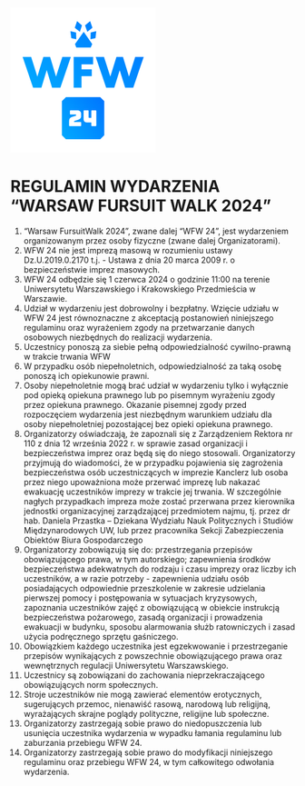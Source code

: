 <img src="./src/wfw_logo_blue.png" width="256">

# REGULAMIN WYDARZENIA “WARSAW FURSUIT WALK 2024”

1. “Warsaw FursuitWalk 2024”, zwane dalej “WFW 24”, jest wydarzeniem organizowanym przez
   osoby fizyczne (zwane dalej Organizatorami).
2. WFW 24 nie jest imprezą masową w rozumieniu ustawy Dz.U.2019.0.2170 t.j. - Ustawa z dnia
   20 marca 2009 r. o bezpieczeństwie imprez masowych.
3. WFW 24 odbędzie się 1 czerwca 2024 o godzinie 11:00 na terenie Uniwersytetu Warszawskiego
   i Krakowskiego Przedmieścia w Warszawie.
4. Udział w wydarzeniu jest dobrowolny i bezpłatny. Wzięcie udziału w WFW 24 jest
   równoznaczne z akceptacją postanowień niniejszego regulaminu oraz wyrażeniem zgody na
   przetwarzanie danych osobowych niezbędnych do realizacji wydarzenia.
5. Uczestnicy ponoszą za siebie pełną odpowiedzialność cywilno-prawną w trakcie trwania WFW
6. W przypadku osób niepełnoletnich, odpowiedzialność za taką osobę ponoszą ich
   opiekunowie prawni.
7. Osoby niepełnoletnie mogą brać udział w wydarzeniu tylko i wyłącznie pod opieką opiekuna
   prawnego lub po pisemnym wyrażeniu zgody przez opiekuna prawnego. Okazanie pisemnej
   zgody przed rozpoczęciem wydarzenia jest niezbędnym warunkiem udziału dla osoby
   niepełnoletniej pozostającej bez opieki opiekuna prawnego.
8. Organizatorzy oświadczają, że zapoznali się z Zarządzeniem Rektora nr 110 z dnia 12 września
   2022 r. w sprawie zasad organizacji i bezpieczeństwa imprez oraz będą się do niego stosowali.
   Organizatorzy przyjmują do wiadomości, że w przypadku pojawienia się zagrożenia
   bezpieczeństwa osób uczestniczących w imprezie Kanclerz lub osoba przez niego upoważniona
   może przerwać imprezę lub nakazać ewakuację uczestników imprezy w trakcie jej trwania. W
   szczególnie nagłych przypadkach impreza może zostać przerwana przez kierownika jednostki
   organizacyjnej zarządzającej przedmiotem najmu, tj. przez dr hab. Daniela Przastka – Dziekana
   Wydziału Nauk Politycznych i Studiów Międzynarodowych UW, lub przez pracownika Sekcji
   Zabezpieczenia Obiektów Biura Gospodarczego
9. Organizatorzy zobowiązują się do: przestrzegania przepisów obowiązującego prawa, w tym
   autorskiego; zapewnienia środków bezpieczeństwa adekwatnych do rodzaju i czasu imprezy
   oraz liczby ich uczestników, a w razie potrzeby - zapewnienia udziału osób posiadających
   odpowiednie przeszkolenie w zakresie udzielania pierwszej pomocy i postępowania w
   sytuacjach kryzysowych, zapoznania uczestników zajęć z obowiązującą w obiekcie instrukcją
   bezpieczeństwa pożarowego, zasadą organizacji i prowadzenia ewakuacji w budynku, sposobu
   alarmowania służb ratowniczych i zasad użycia podręcznego sprzętu gaśniczego.
10. Obowiązkiem każdego uczestnika jest egzekwowanie i przestrzeganie przepisów wynikających
    z powszechnie obowiązującego prawa oraz wewnętrznych regulacji Uniwersytetu
    Warszawskiego.
11. Uczestnicy są zobowiązani do zachowania nieprzekraczającego obowiązujących norm
    społecznych.
12. Stroje uczestników nie mogą zawierać elementów erotycznych, sugerujących przemoc,
    nienawiść rasową, narodową lub religijną, wyrażających skrajne poglądy polityczne, religijne
    lub społeczne.
13. Organizatorzy zastrzegają sobie prawo do niedopuszczenia lub usunięcia uczestnika wydarzenia
    w wypadku łamania regulaminu lub zaburzania przebiegu WFW 24.
14. Organizatorzy zastrzegają sobie prawo do modyfikacji niniejszego regulaminu oraz przebiegu
    WFW 24, w tym całkowitego odwołania wydarzenia.

